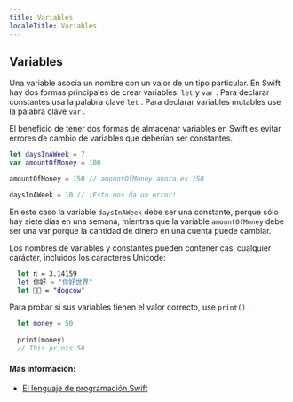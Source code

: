 ```yaml
---
title: Variables
localeTitle: Variables
---
```

## Variables

Una variable asocia un nombre con un valor de un tipo particular. En Swift hay dos formas principales de crear variables. `let` y `var` . Para declarar constantes usa la palabra clave `let` . Para declarar variables mutables use la palabra clave `var` .

El beneficio de tener dos formas de almacenar variables en Swift es evitar errores de cambio de variables que deberían ser constantes.

````Swift 
let daysInAWeek = 7 
var amountOfMoney = 100

amountOfMoney = 150 // amountOfMoney ahora es 150

daysInAWeek = 10 // ¡Esto nos da un error!

````

En este caso la variable `daysInAWeek` debe ser una constante, porque sólo hay siete días en una semana, mientras que la variable `amountOfMoney` debe ser una var porque la cantidad de dinero en una cuenta puede cambiar.

Los nombres de variables y constantes pueden contener casi cualquier carácter, incluidos los caracteres Unicode:

```Swift
  let π = 3.14159 
  let 你好 = "你好世界" 
  let 🐶🐮 = "dogcow" 
```

Para probar si sus variables tienen el valor correcto, use `print()` .

```Swift
  let money = 50 
 
  print(money) 
  // This prints 50 
```

#### Más información:

*   [El lenguaje de programación Swift](https://docs.swift.org/swift-book/LanguageGuide/TheBasics.html#ID310)
